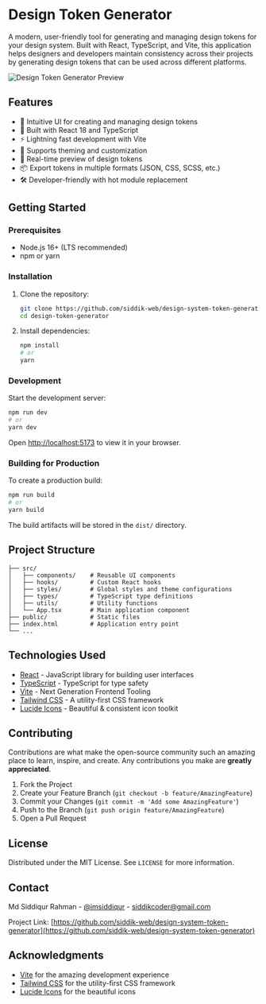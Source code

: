# Design Token Generator

A modern, user-friendly tool for generating and managing design tokens for your design system. Built with React, TypeScript, and Vite, this application helps designers and developers maintain consistency across their projects by generating design tokens that can be used across different platforms.

![Design Token Generator Preview](https://github.com/user-attachments/assets/30012e79-f5cb-492b-a02f-014c4a635941)

## Features

- 🎨 Intuitive UI for creating and managing design tokens
- 🚀 Built with React 18 and TypeScript
- ⚡ Lightning fast development with Vite
- 🎨 Supports theming and customization
- 🔄 Real-time preview of design tokens
- 📦 Export tokens in multiple formats (JSON, CSS, SCSS, etc.)
- 🛠️ Developer-friendly with hot module replacement

## Getting Started

### Prerequisites

- Node.js 16+ (LTS recommended)
- npm or yarn

### Installation

1. Clone the repository:
   ```bash
   git clone https://github.com/siddik-web/design-system-token-generator.git
   cd design-token-generator
   ```

2. Install dependencies:
   ```bash
   npm install
   # or
   yarn
   ```

### Development

Start the development server:

```bash
npm run dev
# or
yarn dev
```

Open [http://localhost:5173](http://localhost:5173) to view it in your browser.

### Building for Production

To create a production build:

```bash
npm run build
# or
yarn build
```

The build artifacts will be stored in the `dist/` directory.

## Project Structure

```
├── src/
│   ├── components/    # Reusable UI components
│   ├── hooks/         # Custom React hooks
│   ├── styles/        # Global styles and theme configurations
│   ├── types/         # TypeScript type definitions
│   ├── utils/         # Utility functions
│   └── App.tsx        # Main application component
├── public/            # Static files
├── index.html         # Application entry point
└── ...
```

## Technologies Used

- [React](https://reactjs.org/) - JavaScript library for building user interfaces
- [TypeScript](https://www.typescriptlang.org/) - TypeScript for type safety
- [Vite](https://vitejs.dev/) - Next Generation Frontend Tooling
- [Tailwind CSS](https://tailwindcss.com/) - A utility-first CSS framework
- [Lucide Icons](https://lucide.dev/) - Beautiful & consistent icon toolkit

## Contributing

Contributions are what make the open-source community such an amazing place to learn, inspire, and create. Any contributions you make are **greatly appreciated**.

1. Fork the Project
2. Create your Feature Branch (`git checkout -b feature/AmazingFeature`)
3. Commit your Changes (`git commit -m 'Add some AmazingFeature'`)
4. Push to the Branch (`git push origin feature/AmazingFeature`)
5. Open a Pull Request

## License

Distributed under the MIT License. See `LICENSE` for more information.

## Contact

Md Siddiqur Rahman - [@imsiddiqur](https://twitter.com/imsiddiqur) - siddikcoder@gmail.com   

Project Link: [https://github.com/siddik-web/design-system-token-generator](https://github.com/siddik-web/design-system-token-generator)

## Acknowledgments

- [Vite](https://vitejs.dev/) for the amazing development experience
- [Tailwind CSS](https://tailwindcss.com/) for the utility-first CSS framework
- [Lucide Icons](https://lucide.dev/) for the beautiful icons
